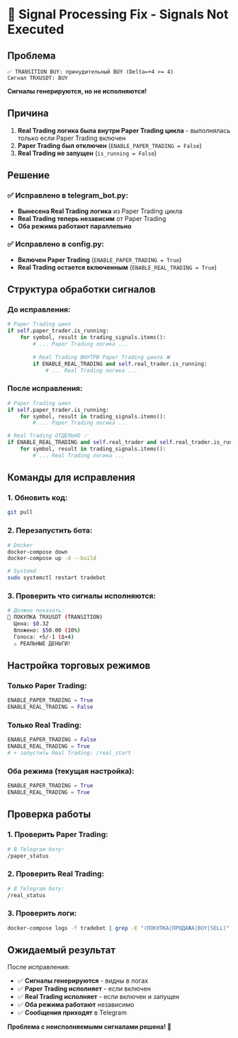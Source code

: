 # 🔧 Signal Processing Fix - Signals Not Executed

## Проблема
```
✅ TRANSITION BUY: принудительный BUY (Delta=+4 >= 4)
Сигнал TRXUSDT: BUY
```
**Сигналы генерируются, но не исполняются!**

## Причина
1. **Real Trading логика была внутри Paper Trading цикла** - выполнялась только если Paper Trading включен
2. **Paper Trading был отключен** (`ENABLE_PAPER_TRADING = False`)
3. **Real Trading не запущен** (`is_running = False`)

## Решение

### ✅ Исправлено в telegram_bot.py:
- **Вынесена Real Trading логика** из Paper Trading цикла
- **Real Trading теперь независим** от Paper Trading
- **Оба режима работают параллельно**

### ✅ Исправлено в config.py:
- **Включен Paper Trading** (`ENABLE_PAPER_TRADING = True`)
- **Real Trading остается включенным** (`ENABLE_REAL_TRADING = True`)

## Структура обработки сигналов

### До исправления:
```python
# Paper Trading цикл
if self.paper_trader.is_running:
    for symbol, result in trading_signals.items():
        # ... Paper Trading логика ...
        
        # Real Trading ВНУТРИ Paper Trading цикла ❌
        if ENABLE_REAL_TRADING and self.real_trader.is_running:
            # ... Real Trading логика ...
```

### После исправления:
```python
# Paper Trading цикл
if self.paper_trader.is_running:
    for symbol, result in trading_signals.items():
        # ... Paper Trading логика ...

# Real Trading ОТДЕЛЬНО ✅
if ENABLE_REAL_TRADING and self.real_trader and self.real_trader.is_running:
    for symbol, result in trading_signals.items():
        # ... Real Trading логика ...
```

## Команды для исправления

### 1. Обновить код:
```bash
git pull
```

### 2. Перезапустить бота:
```bash
# Docker
docker-compose down
docker-compose up -d --build

# Systemd
sudo systemctl restart tradebot
```

### 3. Проверить что сигналы исполняются:
```bash
# Должно показать:
🚀 ПОКУПКА TRXUSDT (TRANSITION)
  Цена: $0.32
  Вложено: $50.00 (10%)
  Голоса: +5/-1 (Δ+4)
  ⚠️ РЕАЛЬНЫЕ ДЕНЬГИ!
```

## Настройка торговых режимов

### Только Paper Trading:
```python
ENABLE_PAPER_TRADING = True
ENABLE_REAL_TRADING = False
```

### Только Real Trading:
```python
ENABLE_PAPER_TRADING = False
ENABLE_REAL_TRADING = True
# + запустить Real Trading: /real_start
```

### Оба режима (текущая настройка):
```python
ENABLE_PAPER_TRADING = True
ENABLE_REAL_TRADING = True
```

## Проверка работы

### 1. Проверить Paper Trading:
```bash
# В Telegram боту:
/paper_status
```

### 2. Проверить Real Trading:
```bash
# В Telegram боту:
/real_status
```

### 3. Проверить логи:
```bash
docker-compose logs -f tradebot | grep -E "(ПОКУПКА|ПРОДАЖА|BUY|SELL)"
```

## Ожидаемый результат

После исправления:
- ✅ **Сигналы генерируются** - видны в логах
- ✅ **Paper Trading исполняет** - если включен
- ✅ **Real Trading исполняет** - если включен и запущен
- ✅ **Оба режима работают** независимо
- ✅ **Сообщения приходят** в Telegram

**Проблема с неисполняемыми сигналами решена! 🚀**
